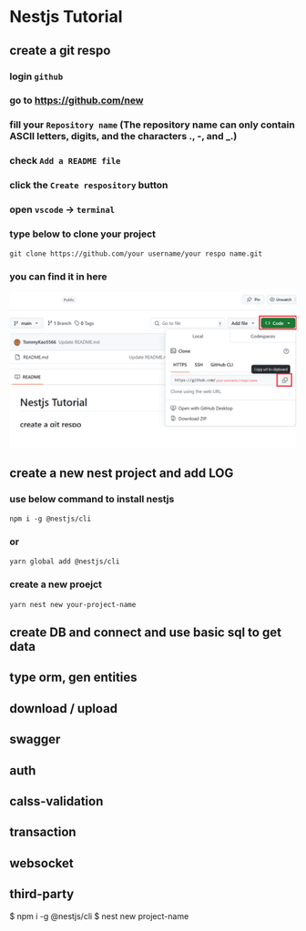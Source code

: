 # Nestjs Tutorial

## create a git respo
### login `github` 
### go to https://github.com/new
### fill your `Repository name` (The repository name can only contain ASCII letters, digits, and the characters ., -, and _.)
### check `Add a README file`
### click the `Create respository` button
### open `vscode` -> `terminal`

### type below to clone your project
```
git clone https://github.com/your username/your respo name.git
```

### you can find it in here
![](files/public/gitclone.png)

## create a new nest project and add LOG
### use below command to install nestjs
```
npm i -g @nestjs/cli
```
### or
```
yarn global add @nestjs/cli
```

### create a new proejct
```
yarn nest new your-project-name
```

## create DB and connect and use basic sql to get data
## type orm, gen entities
## download / upload
## swagger
## auth
## calss-validation
## transaction
## websocket
## third-party


$ npm i -g @nestjs/cli
$ nest new project-name